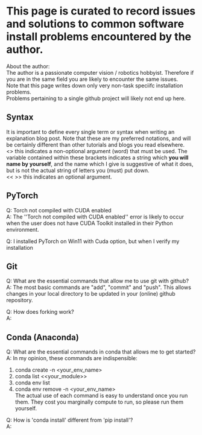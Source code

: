# This page is curated to record issues and solutions to common software install problems encountered by the author.

About the author:  
The author is a passionate computer vision / robotics hobbyist. Therefore if you are in the same field you are likely to encounter the same issues.  
Note that this page writes down only very non-task speciifc installation problems.  
Problems pertaining to a single github project will likely not end up here.  

## Syntax
It is important to define every single term or syntax when writing an explanation blog post. Note that these are my preferred notations, and will be certainly different than other tutorials and blogs you read elsewhere.  
<>  this indicates a non-optional argument (word) that must be used. The variable contained within these brackets indicates a string which **you will name by yourself**, and the name which I give is suggestive of what it does, but is not the actual string of letters you (must) put down.   
<< >> this indicates an optional argument.  

## PyTorch
Q: Torch not compiled with CUDA enabled  
A: The  ''Torch not compiled with CUDA enabled'' error is likely to occur when the user does not have CUDA Toolkit installed in their Python environment.

Q: I installed PyTorch on Win11 with Cuda option, but when I verify my installation

## Git
Q: What are the essential commands that allow me to use git with github?  
A: The most basic commands are "add", "commit" and "push". This allows changes in your local directory to be updated in your (online) github repository. 

Q: How does forking work?  
A: 

## Conda (Anaconda)
Q: What are the essential commands in conda that allows me to get started?  
A: In my opinion, these commands are indispensible:  
1. conda create -n <your_env_name>  
2. conda list <<your_module>>  
3. conda env list  
4. conda env remove -n <your_env_name>  
The actual use of each command is easy to understand once you run them. They cost you marginally compute to run, so please run them yourself.

Q: How is 'conda install' different from 'pip install'?  
A: 

